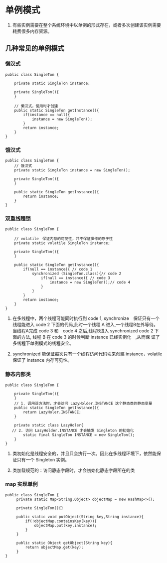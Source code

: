 
# 单例模式

1. 有些实例需要在整个系统环境中以单例的形式存在，或者多次创建该实例需要耗费很多内存资源。

## 几种常见的单例模式

### 懒汉式

```
public class SingleTon {

    private static SingleTon instance;

    private SingleTon(){
    }

    // 懒汉式，使用时才创建
    public static SingleTon getInstance(){
        if(instance == null){
            instance = new SingleTon();
        }
        return instance;
    }
}
```

### 饿汉式

```
public class SingleTon {
    // 饿汉式
    private static SingleTon instance = new SingleTon();

    private SingleTon(){
    }

    public static SingleTon getInstance(){
        return instance;
    }
}
```


### 双重线程锁

```
public class SingleTon {

    // volatile　保证内存的可见性，并不保证操作的原子性
    private static volatile SingleTon instance;

    private SingleTon(){
    }

    public static SingleTon getInstance(){
        if(null == instance){ // code 1
            synchronized (SingleTon.class){// code 2
                if(null == instance){ // code 3
                    instance = new SingleTon();// code 4
                }
            }
        }
        return instance;
    }
}
```

1. 在多线程中，两个线程可能同时执行到 code 1, synchronize　保证只有一个线程能进入 code 2 下面的代码,此时一个线程 A 进入,一个线程B在外等待。
   当线程A完成 code 3 和　code 4 之后,线程B进入 synchronized code 2 下面的方法, 线程 B 在 code 3 的时候判断 instance 已经实例化　,从而保
   证了多线程下单例模式的线程安全。

2. synchronized 能保证每次只有一个线程访问代码块来创建 instance，volatile 保证了 instance 内存可见性。

### 静态内部类

```
public class SingleTon {

    private SingleTon(){
    }
    // 1. 调用该方法时，才会访问 LazyHolder.INSTANCE 这个静态类的静态变量
    public static SingleTon getInstance(){
        return LazyHoler.INSTANCE;
    }

    private static class LazyHoler{
   // 2. 访问 LazyHolder.INSTANCE 才会触发 Singleton 的初始化
        static final SingleTon INSTANCE = new SingleTon();
    }
}
```

1. 类初始化是线程安全的，并且只会执行一次。因此在多线程环境下，依然能保证只有一个 Singleton 实例。

2. 类加载规范的：访问静态字段时，才会初始化静态字段所在的类

### map 实现单例

```
public class SingleTon {
     private static Map<String,Object> objectMap = new HashMap<>();

     private SingleTon(){}

     public static void putObject(String key,String instance){
         if(!objectMap.containsKey(key)){
             objectMap.put(key,instance);
         }
     }

     public static Object getObject(String key){
         return objectMap.get(key);
     }
}
```






















